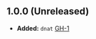 ## 1.0.0 (Unreleased)

- **Added:** `dnat` [GH-1](https://github.com/terraform-alicloud-modules/terraform-alicloud-dnat/pull/1)
